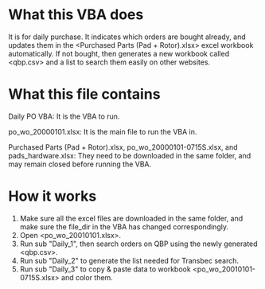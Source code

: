 # What this VBA does
It is for daily purchase. It indicates which orders are bought already, and updates them in the <Purchased Parts (Pad + Rotor).xlsx> excel workbook automatically. If not bought, then generates a new workbook called <qbp.csv> and a list to search them easily on other websites. 

# What this file contains
Daily PO VBA: It is the VBA to run.

po_wo_20000101.xlsx: It is the main file to run the VBA in.

Purchased Parts (Pad + Rotor).xlsx, po_wo_20000101-0715S.xlsx, and pads_hardware.xlsx: They need to be downloaded in the same folder, and may remain closed before running the VBA.

# How it works
1. Make sure all the excel files are downloaded in the same folder, and make sure the file_dir in the VBA has changed correspondingly. 
2. Open <po_wo_20010101.xlsx>.
3. Run sub "Daily_1", then search orders on QBP using the newly generated <qbp.csv>.
4. Run sub "Daily_2" to generate the list needed for Transbec search.
5. Run sub "Daily_3" to copy & paste data to workbook <po_wo_20010101-0715S.xlsx> and color them.
